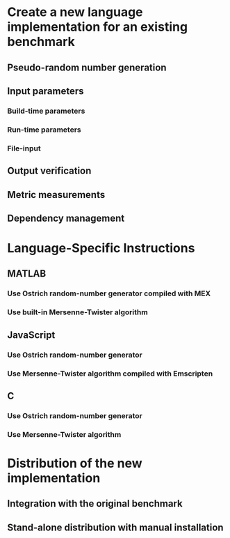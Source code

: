# Create a new language implementation for an existing benchmark

## Pseudo-random number generation

## Input parameters

### Build-time parameters

### Run-time parameters

### File-input

## Output verification

## Metric measurements

## Dependency management

# Language-Specific Instructions

## MATLAB

### Use Ostrich random-number generator compiled with MEX

### Use built-in Mersenne-Twister algorithm

## JavaScript

### Use Ostrich random-number generator

### Use Mersenne-Twister algorithm compiled with Emscripten 

## C

### Use Ostrich random-number generator

### Use Mersenne-Twister algorithm


# Distribution of the new implementation

## Integration with the original benchmark

## Stand-alone distribution with manual installation
